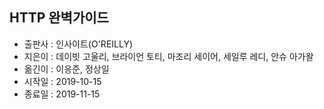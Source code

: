 ## HTTP 완벽가이드 
  
  - 출판사 : 인사이트(O'REILLY)
  - 지은이 : 데이빗 고울리, 브라이언 토티, 마조리 세이어, 세일루 레디, 안슈 아가왈
  - 옮긴이 : 이응준, 정상일
  - 시작일 : 2019-10-15
  - 종료일 : 2019-11-15
  
